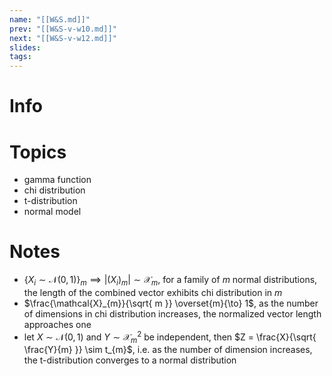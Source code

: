 ```yaml
---
name: "[[W&S.md]]"
prev: "[[W&S-v-w10.md]]"
next: "[[W&S-v-w12.md]]"
slides: 
tags: 
---
```



# Info


# Topics
- gamma function
- chi distribution
- t-distribution
- normal model



# Notes
- $\{ X_{i} \sim \mathcal{N}(0, 1)\}_{m} \implies |(X_{i})_{m}| \sim \mathcal{X}_{m}$, for a family of $m$ normal distributions, the length of the combined vector exhibits chi distribution in $m$
- $\frac{\mathcal{X}_{m}}{\sqrt{ m }} \overset{m}{\to} 1$, as the number of dimensions in chi distribution increases, the normalized vector length approaches one
- let $X \sim \mathcal{N}(0,1)$ and $Y \sim \mathcal{X}^{2}_{m}$ be independent, then $Z = \frac{X}{\sqrt{ \frac{Y}{m} }} \sim t_{m}$, i.e. as the number of dimension increases, the t-distribution converges to a normal distribution